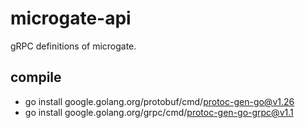 # microgate-api

gRPC definitions of microgate.

## compile

- go install google.golang.org/protobuf/cmd/protoc-gen-go@v1.26
- go install google.golang.org/grpc/cmd/protoc-gen-go-grpc@v1.1 
